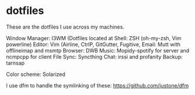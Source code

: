 dotfiles
========
These are the dotfiles I use across my machines.

Window Manager: I3WM (Dotfiles located at
Shell: ZSH (oh-my-zsh, Vim powerline)
Editor: Vim (Airline, CtrlP, GitGutter, Fugitive, 
Email: Mutt with offlineimap and msmtp
Browser: DWB
Music: Mopidy-spotify for server and ncmpcpp for client
File Sync: Syncthing
Chat: irssi and profanity
Backup: tarnsap

Color scheme: Solarized

I use dfm to handle the symlinking of these: https://github.com/justone/dfm
